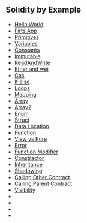 ## Solidity by Example

* [Hello World](HelloWorld.sol)
* [Firts App](FirstApp.sol)
* [Primitives](primitives.sol)
* [Variables](variables.sol)
* [Constants](constants.sol)
* [Immutable](immutable.sol)
* [ReadAndWrite](ReadAndWrite.sol)
* [Ether and wei](EtherAndWei.sol)
* [Gas](gas.sol)
* [If else](ifelse.sol)
* [Loops](forloop.sol)
* [Mapping](mapping.sol)
* [Array](array.sol)
* [Array2](array2.sol)
* [Enum](enum.sol)
* [Struct](struct.sol)
* [Data Location](DataLocation.sol)
* [Function](function.sol)
* [View vs Pure](ViewAndPure.sol)
* [Error](Error.sol)
* [Function Modifier](functionModifier.sol)
* [Constractor](constractor.sol)
* [Inheritance](inheritance.sol)
* [Shadowing](ShadowingInheritedStateVar.sol)
* [Calling Other Contract](callingOtherContract.sol)
* [Calling Parent Contract](callingSuperContract.sol)
* [Visibility](visibility.sol)
* []()
* []()
* []()
* []()